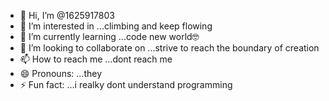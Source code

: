 - 👋 Hi, I’m @1625917803
- 👀 I’m interested in ...climbing and keep flowing
- 🌱 I’m currently learning ...code new world🤓
- 💞️ I’m looking to collaborate on ...strive to reach the boundary of creation
- 📫 How to reach me ...dont reach me
- 😄 Pronouns: ...they
- ⚡ Fun fact: ...i realky dont understand programming

<!---
1625917803/1625917803 is a ✨ special ✨ repository because its `README.md` (this file) appears on your GitHub profile.
You can click the Preview link to take a look at your changes.
--->
